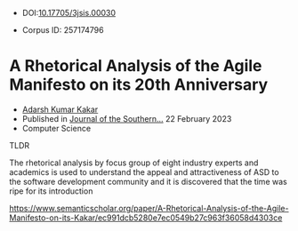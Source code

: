 - DOI:[10.17705/3jsis.00030](https://doi.org/10.17705/3jsis.00030)
    
- Corpus ID: 257174796

# A Rhetorical Analysis of the Agile Manifesto on its 20th Anniversary

- [Adarsh Kumar Kakar](https://www.semanticscholar.org/author/Adarsh-Kumar-Kakar/3118332)
- Published in [Journal of the Southern…](https://www.semanticscholar.org/venue?name=Journal%20of%20the%20Southern%20Association%20for%20Information%20Systems) 22 February 2023
- Computer Science

TLDR

The rhetorical analysis by focus group of eight industry experts and academics is used to understand the appeal and attractiveness of ASD to the software development community and it is discovered that the time was ripe for its introduction

https://www.semanticscholar.org/paper/A-Rhetorical-Analysis-of-the-Agile-Manifesto-on-its-Kakar/ec991dcb5280e7ec0549b27c963f36058d4303ce


